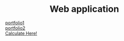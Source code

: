 <h1 align = "center">Web application</h1>

[portfolio1](https://rakib39031.netlify.app/)<br>
[portfolio2](https://rakib39032.netlify.app/)<br>
[Calculate Here!](https://rakib39036.netlify.app)
